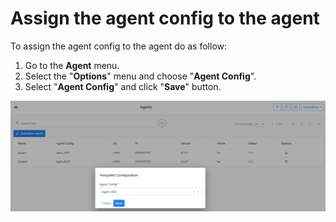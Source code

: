 # Assign the agent config to the agent

To assign the agent config to the agent do as follow:

1. Go to the **Agent** menu.
2. Select the "**Options**" menu and choose "**Agent Config**".
3. Select "**Agent Config**" and click "**Save**" button.

![](../../.gitbook/assets/image%20%2811%29.png)

